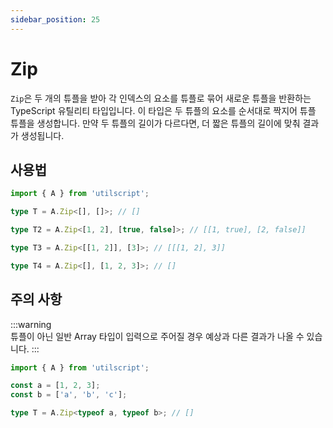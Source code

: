 ```yaml
---
sidebar_position: 25
---
```


# Zip

`Zip`은 두 개의 튜플을 받아 각 인덱스의 요소를 튜플로 묶어 새로운 튜플을 반환하는 TypeScript 유틸리티 타입입니다. 이 타입은 두 튜플의 요소를 순서대로 짝지어 튜플 튜플을 생성합니다. 만약 두 튜플의 길이가 다르다면, 더 짧은 튜플의 길이에 맞춰 결과가 생성됩니다.

## 사용법

```ts
import { A } from 'utilscript';

type T = A.Zip<[], []>; // []

type T2 = A.Zip<[1, 2], [true, false]>; // [[1, true], [2, false]]

type T3 = A.Zip<[[1, 2]], [3]>; // [[[1, 2], 3]]

type T4 = A.Zip<[], [1, 2, 3]>; // []
```

## 주의 사항

:::warning  
튜플이 아닌 일반 Array 타입이 입력으로 주어질 경우 예상과 다른 결과가 나올 수 있습니다.
:::

```ts
import { A } from 'utilscript';

const a = [1, 2, 3];
const b = ['a', 'b', 'c'];

type T = A.Zip<typeof a, typeof b>; // []
```
